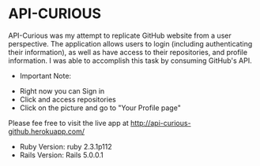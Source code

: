 # API-CURIOUS

API-Curious was my attempt to replicate GitHub website from a user perspective. The application allows users to login (including authenticating their information), as well as have access to their repositories, and profile information. I was able to accomplish this task by consuming GitHub's API.

* Important Note:

- Right now you can Sign in
- Click and access repositories
- Click on the picture and go to "Your Profile page"

Please fee free to visit the live app at http://api-curious-github.herokuapp.com/

- Ruby Version: ruby 2.3.1p112
- Rails Version: Rails 5.0.0.1
